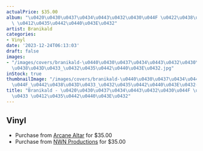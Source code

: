 ```yaml
---
actualPrice: $35.00
album: "\u0420\u0430\u0437\u0434\u0443\u0432\u0430\u044F \u0422\u0438\u043D\u0433\
  \ \u0412\u0435\u0442\u0440\u043E\u0432"
artist: Branikald
categories:
- Vinyl
date: '2023-12-24T06:13:03'
draft: false
images:
- "/images/covers/branikald-\u0440\u0430\u0437\u0434\u0443\u0432\u0430\u044F_\u0442\
  \u0438\u043D\u0433_\u0432\u0435\u0442\u0440\u043E\u0432.jpg"
inStock: true
thumbnailImage: "/images/covers/branikald-\u0440\u0430\u0437\u0434\u0443\u0432\u0430\
  \u044F_\u0442\u0438\u043D\u0433_\u0432\u0435\u0442\u0440\u043E\u0432-thumb.jpg"
title: "Branikald - \u0420\u0430\u0437\u0434\u0443\u0432\u0430\u044F \u0422\u0438\u043D\
  \u0433 \u0412\u0435\u0442\u0440\u043E\u0432"
---
```


## Vinyl
* Purchase from [Arcane Altar](https://arcanealtar.bigcartel.com/product/branikald-12-lp-1) for $35.00
* Purchase from [NWN Productions](http://shop.nwnprod.com/index.php?route=product/product&path=75&product_id=44402&sort=pd.name&order=ASC) for $35.00
